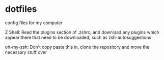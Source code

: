 # dotfiles
config files for my computer


Z Shell:
	Read the plugins section of .zshrc, and download any plugins which appear there that need to be downloaded, such as zsh-autosuggestions

oh-my-zsh:
	Don't copy paste this in, clone the repository and move the necessary stuff over
